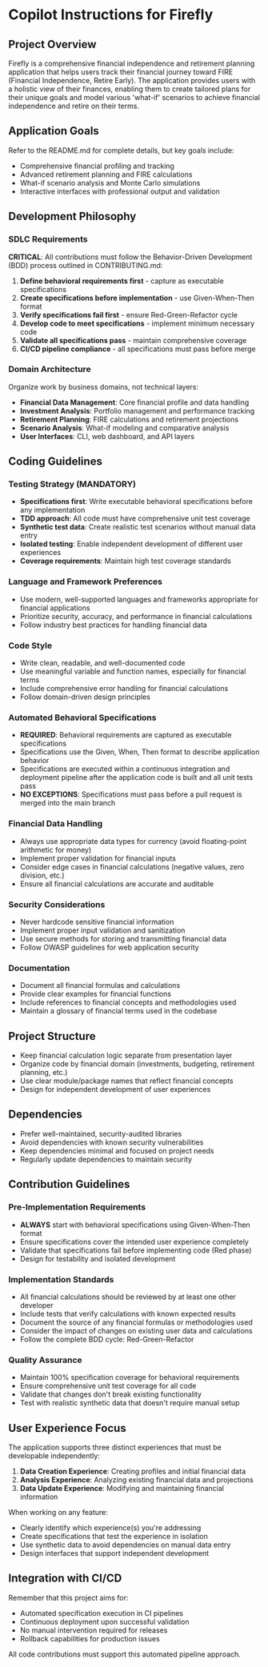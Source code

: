 # Copilot Instructions for Firefly

## Project Overview
Firefly is a comprehensive financial independence and retirement planning application that helps users track their financial journey toward FIRE (Financial Independence, Retire Early). The application provides users with a holistic view of their finances, enabling them to create tailored plans for their unique goals and model various 'what-if' scenarios to achieve financial independence and retire on their terms.

## Application Goals
Refer to the README.md for complete details, but key goals include:
- Comprehensive financial profiling and tracking
- Advanced retirement planning and FIRE calculations
- What-if scenario analysis and Monte Carlo simulations
- Interactive interfaces with professional output and validation

## Development Philosophy

### SDLC Requirements
**CRITICAL**: All contributions must follow the Behavior-Driven Development (BDD) process outlined in CONTRIBUTING.md:

1. **Define behavioral requirements first** - capture as executable specifications
2. **Create specifications before implementation** - use Given-When-Then format
3. **Verify specifications fail first** - ensure Red-Green-Refactor cycle
4. **Develop code to meet specifications** - implement minimum necessary code
5. **Validate all specifications pass** - maintain comprehensive coverage
6. **CI/CD pipeline compliance** - all specifications must pass before merge

### Domain Architecture
Organize work by business domains, not technical layers:
- **Financial Data Management**: Core financial profile and data handling
- **Investment Analysis**: Portfolio management and performance tracking  
- **Retirement Planning**: FIRE calculations and retirement projections
- **Scenario Analysis**: What-if modeling and comparative analysis
- **User Interfaces**: CLI, web dashboard, and API layers

## Coding Guidelines

### Testing Strategy (MANDATORY)
- **Specifications first**: Write executable behavioral specifications before any implementation
- **TDD approach**: All code must have comprehensive unit test coverage
- **Synthetic test data**: Create realistic test scenarios without manual data entry
- **Isolated testing**: Enable independent development of different user experiences
- **Coverage requirements**: Maintain high test coverage standards

### Language and Framework Preferences
- Use modern, well-supported languages and frameworks appropriate for financial applications
- Prioritize security, accuracy, and performance in financial calculations
- Follow industry best practices for handling financial data

### Code Style
- Write clean, readable, and well-documented code
- Use meaningful variable and function names, especially for financial terms
- Include comprehensive error handling for financial calculations
- Follow domain-driven design principles

### Automated Behavioral Specifications
- **REQUIRED**: Behavioral requirements are captured as executable specifications
- Specifications use the Given, When, Then format to describe application behavior
- Specifications are executed within a continuous integration and deployment pipeline after the application code is built and all unit tests pass
- **NO EXCEPTIONS**: Specifications must pass before a pull request is merged into the main branch

### Financial Data Handling
- Always use appropriate data types for currency (avoid floating-point arithmetic for money)
- Implement proper validation for financial inputs
- Consider edge cases in financial calculations (negative values, zero division, etc.)
- Ensure all financial calculations are accurate and auditable

### Security Considerations
- Never hardcode sensitive financial information
- Implement proper input validation and sanitization
- Use secure methods for storing and transmitting financial data
- Follow OWASP guidelines for web application security

### Documentation
- Document all financial formulas and calculations
- Provide clear examples for financial functions
- Include references to financial concepts and methodologies used
- Maintain a glossary of financial terms used in the codebase

## Project Structure
- Keep financial calculation logic separate from presentation layer
- Organize code by financial domain (investments, budgeting, retirement planning, etc.)
- Use clear module/package names that reflect financial concepts
- Design for independent development of user experiences

## Dependencies
- Prefer well-maintained, security-audited libraries
- Avoid dependencies with known security vulnerabilities
- Keep dependencies minimal and focused on project needs
- Regularly update dependencies to maintain security

## Contribution Guidelines

### Pre-Implementation Requirements
- **ALWAYS** start with behavioral specifications using Given-When-Then format
- Ensure specifications cover the intended user experience completely
- Validate that specifications fail before implementing code (Red phase)
- Design for testability and isolated development

### Implementation Standards
- All financial calculations should be reviewed by at least one other developer
- Include tests that verify calculations with known expected results
- Document the source of any financial formulas or methodologies used
- Consider the impact of changes on existing user data and calculations
- Follow the complete BDD cycle: Red-Green-Refactor

### Quality Assurance
- Maintain 100% specification coverage for behavioral requirements
- Ensure comprehensive unit test coverage for all code
- Validate that changes don't break existing functionality
- Test with realistic synthetic data that doesn't require manual setup

## User Experience Focus

The application supports three distinct experiences that must be developable independently:

1. **Data Creation Experience**: Creating profiles and initial financial data
2. **Analysis Experience**: Analyzing existing financial data and projections  
3. **Data Update Experience**: Modifying and maintaining financial information

When working on any feature:
- Clearly identify which experience(s) you're addressing
- Create specifications that test the experience in isolation
- Use synthetic data to avoid dependencies on manual data entry
- Design interfaces that support independent development

## Integration with CI/CD

Remember that this project aims for:
- Automated specification execution in CI pipelines
- Continuous deployment upon successful validation
- No manual intervention required for releases
- Rollback capabilities for production issues

All code contributions must support this automated pipeline approach.
